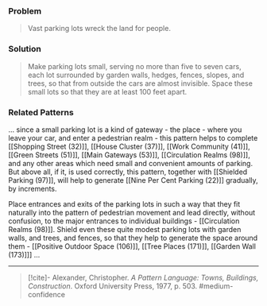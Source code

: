 ### Problem
>Vast parking lots wreck the land for people.

### Solution
>Make parking lots small, serving no more than five to seven cars, each lot surrounded by garden walls, hedges, fences, slopes, and trees, so that from outside the cars are almost invisible. Space these small lots so that they are at least 100 feet apart.

### Related Patterns
... since a small parking lot is a kind of gateway - the place - where you leave your car, and enter a pedestrian realm - this pattern helps to complete [[Shopping Street (32)]], [[House Cluster (37)]], [[Work Community (41)]], [[Green Streets (51)]], [[Main Gateways (53)]], [[Circulation Realms (98)]], and any other areas which need small and convenient amounts of parking. But above all, if it, is used correctly, this pattern, together with [[Shielded Parking (97)]], will help to generate [[Nine Per Cent Parking (22)]] gradually, by increments.

Place entrances and exits of the parking lots in such a way that they fit naturally into the pattern of pedestrian movement and lead directly, without confusion, to the major entrances to individual buildings - [[Circulation Realms (98)]]. Shield even these quite modest parking lots with garden walls, and trees, and fences, so that they help to generate the space around them - [[Positive Outdoor Space (106)]], [[Tree Places (171)]], [[Garden Wall (173)]]] ...

---

> [!cite]- Alexander, Christopher. _A Pattern Language: Towns, Buildings, Construction_. Oxford University Press, 1977, p. 503.
> #medium-confidence 